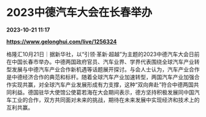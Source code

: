 # 2023中德汽车大会在长春举办

**2023-10-21 11:17**

**https://www.gelonghui.com/live/1256324**

格隆汇10月21日｜据新华社，以“引领·革新·超越”为主题的2023中德汽车大会日前在中国长春市举办。中德两国政府官员、汽车业界、学界代表围绕全球汽车产业转型发展与中德汽车产业合作新机遇等话题展开探讨。与会人士认为，汽车产业合作是中德经济合作的典范和标杆。随着全球汽车产业加速转型，两国汽车产业加强合作实现共赢，对全球汽车产业发展形成有力支撑，这种“双向奔赴”符合中德两国共同利益。德国驻华大使馆公使葛若海在大会期间表示，德方坚持积极发展同中国汽车工业的合作，双方共同面对未来的挑战，期待在未来发展中实现经济和技术上的互利共赢。